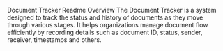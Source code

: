 Document Tracker Readme
Overview
The Document Tracker is a system designed to track the status and history of documents as they move through various stages. 
It helps organizations manage document flow efficiently by recording details such as document ID, status, sender, receiver, timestamps and others.